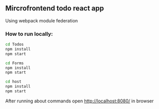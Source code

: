 ## Mircrofrontend todo react app

Using webpack module federation

### How to run locally:

```sh
cd Todos
npm install
npm start
```


```sh
cd Forms
npm install
npm start
```


```sh
cd host
npm install
npm start
```

After running about commands open [http://localhost:8080/](http://localhost:8080/) in browser
